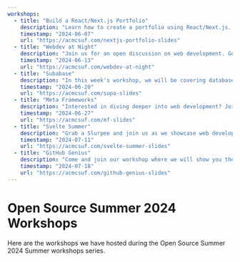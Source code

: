 ```yaml
---
workshops:
  - title: "Build a React/Next.js Portfolio"
    description: "Learn how to create a portfolio using React/Next.js. Although we are big advocates of Svelte, we also want to teach you the differences and the benefits of learning React/Next.js. Create a portfolio that you can use to participate in our community webring!"
    timestamp: "2024-06-07"
    url: "https://acmcsuf.com/nextjs-portfolio-slides"
  - title: "Webdev at Night"
    description: "Join us for an open discussion on web development. ️Got a question about HTML, CSS, JavaScript, or anything else web-related? This is your chance to get answers from experienced developers in a friendly, casual setting. "
    timestamp: "2024-06-13"
    url: "https://acmcsuf.com/webdev-at-night"
  - title: "Subabase"
    description: "In this week's workshop, we will be covering databases with Supabase, a super based open source firebase alternative."
    timestamp: "2024-06-20"
    url: "https://acmcsuf.com/supa-slides"
  - title: "Meta Frameworks"
    description: "Interested in diving deeper into web development? Join us as we compare and contrast popular meta frameworks like SvelteKit, Fresh,Next.js, Qwik City, Astro, and more!"
    timestamp: "2024-06-27"
    url: "https://acmcsuf.com/mf-slides"
  - title: "Svelte Summer"
    description: "Grab a Slurpee and join us as we showcase web development in Svelte. Learn why we use Svelte in so many of our Open Source Software projects!"
    timestamp: "2024-07-11"
    url: "https://acmcsuf.com/svelte-summer-slides"
  - title: "GitHub Genius"
    description: "Come and join our workshop where we will show you the in and outs of GitHub and you will become the GitHub Genius by the end of it!"
    timestamp: "2024-07-18"
    url: "https://acmcsuf.com/github-genius-slides"
---
```


# Open Source Summer 2024 Workshops

Here are the workshops we have hosted during the Open Source Summer 2024 Summer
workshops series.
